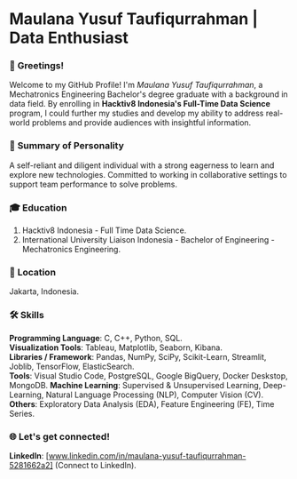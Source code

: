 # Maulana Yusuf Taufiqurrahman | Data Enthusiast

### 👋 **Greetings!**
Welcome to my GitHub Profile! I'm *Maulana Yusuf Taufiqurrahman*, a Mechatronics Engineering Bachelor's degree graduate with a background in data field. By enrolling in **Hacktiv8 Indonesia's Full-Time Data Science** program, I could further my studies and develop my ability to address real-world problems and provide audiences with insightful information.<br>

### 📝 **Summary of Personality** 
A self-reliant and diligent individual with a strong eagerness to learn and explore new technologies. Committed to working in collaborative settings to support team performance to solve problems.<br>

### 🎓 **Education** 
1. Hacktiv8 Indonesia - Full Time Data Science.<br>
2. International University Liaison Indonesia - Bachelor of Engineering - Mechatronics Engineering.<br>

### 📍 **Location** 
Jakarta, Indonesia.<br>

### 🛠️ **Skills** 
**Programming Language**: C, C++, Python, SQL.<br>
**Visualization Tools**: Tableau, Matplotlib, Seaborn, Kibana.<br>
**Libraries / Framework**: Pandas, NumPy, SciPy, Scikit-Learn, Streamlit, Joblib, TensorFlow, ElasticSearch.<br>
**Tools**: Visual Studio Code, PostgreSQL, Google BigQuery, Docker Deskstop, MongoDB.
**Machine Learning**: Supervised & Unsupervised Learning, Deep-Learning, Natural Language Processing (NLP), Computer Vision (CV).<br>
**Others**: Exploratory Data Analysis (EDA), Feature Engineering (FE), Time Series.<br>

### 🌐 **Let's get connected!**
**LinkedIn**: [www.linkedin.com/in/maulana-yusuf-taufiqurrahman-5281662a2] (Connect to LinkedIn).<br> 
